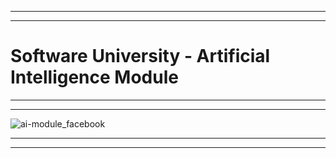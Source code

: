 -----------------------------------------------------------------------------------------------------------------------------------------------------------------------------------------------------------------------------------------------------------
-----------------------------------------------------------------------------------------------------------------------------------------------------------------------------------------------------------------------------------------------------------

# Software University - Artificial Intelligence Module

-----------------------------------------------------------------------------------------------------------------------------------------------------------------------------------------------------------------------------------------------------------
-----------------------------------------------------------------------------------------------------------------------------------------------------------------------------------------------------------------------------------------------------------



![ai-module_facebook](https://github.com/user-attachments/assets/ee981f3c-5696-43bc-832f-5f75e50dd7e4)

-----------------------------------------------------------------------------------------------------------------------------------------------------------------------------------------------------------------------------------------------------------
-----------------------------------------------------------------------------------------------------------------------------------------------------------------------------------------------------------------------------------------------------------
